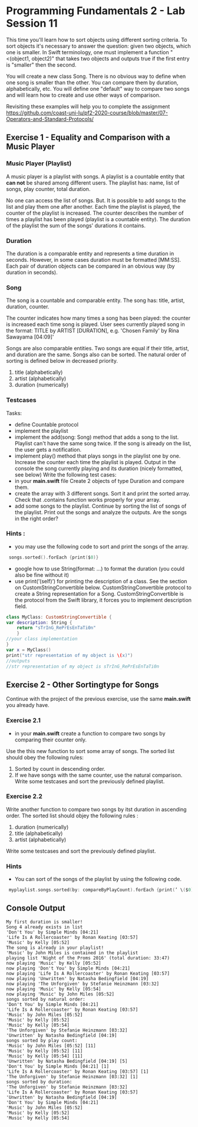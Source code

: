 # Programming Fundamentals 2 - Lab Session 11

This time you'll learn how to sort objects using different sorting criteria. To sort objects it's necessary to answer the question: given two objects, which one is smaller. In Swift terminology, one must implement a function "<(object1, object2)" that takes two objects and outputs true if the first entry is "smaller" then the second. 

You will create a new class Song. There is no obvious way to define when one song is smaller than the other. You can compare them by duration, alphabetically, etc. You will define one "default" way to compare two songs and will learn how to create and use other ways of comparison.

Revisiting these examples will help you to complete the assignment
https://github.com/coast-uni-lu/pf2-2020-course/blob/master/07-Operators-and-Standard-Protocols/

## Exercise 1 - Equality and Comparison with a Music Player

### Music Player (Playlist)
A music player is a playlist with songs. A playlist is a countable entity that **can not** be shared among different users. The playlist has: name, list of songs, play counter, total duration.

No one can access the list of songs. But. It is possible to add songs to the list and play them one after another. Each time the playlist is played, the counter of the playlist is increased. The counter describes the number of times a playlist has been played (playlist is a countable entity). The duration of the playlist the sum of the songs' durations it contains.

### Duration
The duration is a comparable entity and represents a time duration in seconds. However, in some cases duration must be formatted [MM:SS].
Each pair of duration objects can be compared in an obvious way (by duration in seconds).

### Song
The song is a countable and comparable entity. The song has: title, artist, duration, counter.

The counter indicates how many times a song has been played: the counter is increased each time song is played. User sees currently played song in the format: TITLE by ARTIST [DURATION], e.g. 'Chosen Family' by Rina Sawayama [04:09]'

Songs are also comparable entities. Two songs are equal if their title, artist, and duration are the same. Songs also can be sorted. The natural order of sorting is defined below in decreased priority.

1. title (alphabetically)
2. artist (alphabetically)
3. duration (numerically)

### Testcases
Tasks: 
- define Countable protocol
- implement the playlist
- implement the add(song: Song) method that adds a song to the list. Playlist can't have the same song twice. If the song is already on the list, the user gets a notification. 
- implement play() method that plays songs in the playlist one by one. Increase the counter each time the playlist is played. Output in the console the song currently playing and its duration (nicely formatted, see below)
Write the following test cases:
- in your **main.swift** file Create 2 objects of type Duration and compare them.
- create the array with 3 different songs. Sort it and print the sorted array. Check that .contains function works properly for your array.
- add some songs to the playlist. Continue by sorting the list of songs of the playlist. Print out the songs and analyze the outputs. Are the songs in the right order?

### Hints :
- you may use the following code to sort and print the songs of the array.
```swift
 songs.sorted().forEach {print($0)}
 ```
- google how to use String(format: ...) to format the duration (you could also be fine without it)
- use print(’\(self)’) for printing the description of a class. See the section on CustomStringConvertible below.
CustomStringConvertible protocol to create a String representation for a Song. CustomStringConvertible is the protocol from the Swift library, it forces you to implement description field.

```swift
class MyClass: CustomStringConvertible {
var description: String {
	return "sTrInG_RePrEsEnTaTi0n"
	}	
//your class implementation
} 
var x = MyClass()
print("str representation of my object is \(x)")
//outputs 
//str representation of my object is sTrInG_RePrEsEnTaTi0n
```

## Exercise 2 - Other Sortingtype for Songs

Continue with the project of the previous exercise, use the same **main.swift** you already have.

### Exercise 2.1
- in your **main.swift** create a function to compare two songs by comparing their counter only.

Use the this new function to sort some array of songs. The sorted list should obey the following rules:
1. Sorted by count in descending order.
2. If we have songs with the same counter, use the natural comparison.
Write some testcases and sort the previously defined playlist.

### Exercise 2.2
Write another function to compare two songs by itst duration in ascending order. The sorted list should objey the following rules :
1. duration (numerically)
2. title (alphabetically)
3. artist (alphabetically)

Write some testcases and sort the previously defined playlist.

### Hints
- You can sort of the songs of the playlist by using the following code.
```swift
 myplaylist.songs.sorted(by: compareByPlayCount).forEach {print(’ \($0) [ \($0.count)]’)}
 ```

 ## Console Output
```
My first duration is smaller!
Song 4 already exists in list
'Don't You' by Simple Minds [04:21]
'Life Is A Rollercoaster' by Ronan Keating [03:57]
'Music' by Kelly [05:52]
The song is already in your playlist!
'Music' by John Miles is contained in the playlist
playing list 'Night of the Proms 2016' (total duration: 33:47)
now playing 'Music' by Kelly [05:52]
now playing 'Don't You' by Simple Minds [04:21]
now playing 'Life Is A Rollercoaster' by Ronan Keating [03:57]
now playing 'Unwritten' by Natasha Bedingfield [04:19]
now playing 'The Unforgiven' by Stefanie Heinzmann [03:32]
now playing 'Music' by Kelly [05:54]
now playing 'Music' by John Miles [05:52]
songs sorted by natural order:
'Don't You' by Simple Minds [04:21]
'Life Is A Rollercoaster' by Ronan Keating [03:57]
'Music' by John Miles [05:52]
'Music' by Kelly [05:52]
'Music' by Kelly [05:54]
'The Unforgiven' by Stefanie Heinzmann [03:32]
'Unwritten' by Natasha Bedingfield [04:19]
songs sorted by play count:
'Music' by John Miles [05:52] [11]
'Music' by Kelly [05:52] [11]
'Music' by Kelly [05:54] [11]
'Unwritten' by Natasha Bedingfield [04:19] [5]
'Don't You' by Simple Minds [04:21] [1]
'Life Is A Rollercoaster' by Ronan Keating [03:57] [1]
'The Unforgiven' by Stefanie Heinzmann [03:32] [1]
songs sorted by duration:
'The Unforgiven' by Stefanie Heinzmann [03:32]
'Life Is A Rollercoaster' by Ronan Keating [03:57]
'Unwritten' by Natasha Bedingfield [04:19]
'Don't You' by Simple Minds [04:21]
'Music' by John Miles [05:52]
'Music' by Kelly [05:52]
'Music' by Kelly [05:54]
```
